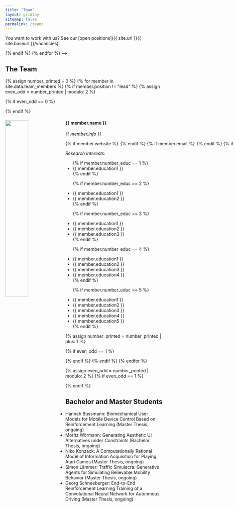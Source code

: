 ```yaml
---
title: "Team"
layout: gridlay
sitemap: false
permalink: /team/
---
```


You want to work with us? See our [open positions]({{ site.url }}{{ site.baseurl }}/vacancies).

<!--- Jump to [staff](#staff), [master and bachelor students](#master-and-bachelor-students), [alumni](#alumni), [administrative support](#administrative-support), [lab visitors](#lab-visitors). -->

<!---
## The Team

{% for member in site.data.team_members %}
{% if member.position == "lead" %}

<div class="row">
  <img src="{{ site.url }}{{ site.baseurl }}/images/teampic/{{ member.photo }}" class="img-responsive" width="18%" style="float: left" />
  <h4>{{ member.name }}</h4>
  <i>{{ member.info }}</i><br>
  <p style="white-space: nowrap; display: flex; align-items: center; justify-content: flex-start; gap: 3px ">
  {% if member.website %}<a href="{{ member.website }}" target="_blank"><i class="fa fa-home fa-2x"></i></a> {% endif %}
    {% if member.email %}<a href="mailto:{{ member.email }}" target="_blank"><i class="fa fa-envelope-square fa-2x"></i></a> {% endif %}
    {% if member.scholar %}<a href="{{ member.scholar }}" target="_blank"><i class="ai ai-google-scholar-square ai-2x"></i></a> {% endif %}
    {% if member.cv %}<a href="{{ member.cv }}" target="_blank"><i class="ai ai-cv-square ai-2x"></i></a> {% endif %}
    {% if member.github %}<a href="{{ member.github }}" target="_blank"><i class="fa fa-github-square fa-2x"></i></a> {% endif %}
    {% if member.researchgate %}<a href="{{ member.researchgate }}" target="_blank"><i class="ai ai-researchgate-square ai-2x"></i></a> {% endif %}
  </p>

   <i> Research Interests: </i>
  <ul style="overflow: hidden">
  <li> {{ member.education1 }} </li>
  <li> {{ member.education2 }} </li>
  <li> {{ member.education3 }} </li>
  <!-- Add other education fields as required -->
  </ul>
</div>
{% endif %}
{% endfor %}
-->

## The Team
{% assign number_printed = 0 %}
{% for member in site.data.team_members %}
{% if member.position != "lead" %}
{% assign even_odd = number_printed | modulo: 2 %}

{% if even_odd == 0 %}
<div class="row">
{% endif %}

<div class="col-sm-6 clearfix">
  <img src="{{ site.url }}{{ site.baseurl }}/images/teampic/{{ member.photo }}" class="img-responsive" width="38%" style="float: left" />
  <h4>{{ member.name }}</h4>
  <i>{{ member.info }}<br></i>
  <p style="white-space: nowrap; display: flex; align-items: center; justify-content: flex-start; gap: 3px ">
    {% if member.website %}<a href="{{ member.website }}" target="_blank"><i class="fa fa-home fa-2x"></i></a> {% endif %}
    {% if member.email %}<a href="mailto:{{ member.email }}" target="_blank"><i class="fa fa-envelope-square fa-2x"></i></a> {% endif %}
    {% if member.scholar %}<a href="{{ member.scholar }}" target="_blank"><i class="ai ai-google-scholar-square ai-2x"></i></a> {% endif %}
    {% if member.cv %}<a href="{{ member.cv }}" target="_blank"><i class="ai ai-cv-square ai-2x"></i></a> {% endif %}
    {% if member.github %}<a href="{{ member.github }}" target="_blank"><i class="fa fa-github-square fa-2x"></i></a> {% endif %}
    {% if member.researchgate %}<a href="{{ member.researchgate }}" target="_blank"><i class="ai ai-researchgate-square ai-2x"></i></a> {% endif %}
  </p>

  <i> Research Interests: </i>
  <ul style="overflow: hidden">
  {% if member.number_educ == 1 %}
  <li> {{ member.education1 }} </li>
  {% endif %}

  {% if member.number_educ == 2 %}
  <li> {{ member.education1 }} </li>
  <li> {{ member.education2 }} </li>
  {% endif %}

  {% if member.number_educ == 3 %}
  <li> {{ member.education1 }} </li>
  <li> {{ member.education2 }} </li>
  <li> {{ member.education3 }} </li>
  {% endif %}

  {% if member.number_educ == 4 %}
  <li> {{ member.education1 }} </li>
  <li> {{ member.education2 }} </li>
  <li> {{ member.education3 }} </li>
  <li> {{ member.education4 }} </li>
  {% endif %}

  {% if member.number_educ == 5 %}
  <li> {{ member.education1 }} </li>
  <li> {{ member.education2 }} </li>
  <li> {{ member.education3 }} </li>
  <li> {{ member.education4 }} </li>
  <li> {{ member.education5 }} </li>
  {% endif %}

  </ul>
</div>

{% assign number_printed = number_printed | plus: 1 %}

{% if even_odd == 1 %}
</div>
{% endif %}
{% endif %}
{% endfor %}

{% assign even_odd = number_printed | modulo: 2 %}
{% if even_odd == 1 %}
</div>
{% endif %}

<!-- 
## Alumni

{% assign number_printed = 0 %}
{% for member in site.data.alumni_members %}

{% assign even_odd = number_printed | modulo: 2 %}

{% if even_odd == 0 %}
<div class="row">
{% endif %}

<div class="col-sm-6 clearfix">
  <img src="{{ site.url }}{{ site.baseurl }}/images/teampic/{{ member.photo }}" class="img-responsive" width="25%" style="float: left" />
  <h4>{{ member.name }}</h4>
  <i>{{ member.duration }} <br> Role: {{ member.info }}</i>
  <ul style="overflow: hidden">

  </ul>
</div>

{% assign number_printed = number_printed | plus: 1 %}

{% if even_odd == 1 %}
</div>
{% endif %}

{% endfor %}

{% assign even_odd = number_printed | modulo: 2 %}
{% if even_odd == 1 %}
</div>
{% endif %}


{% if site.data.alumni_visitors %}
## Former M.S./B.S Students, Visitors
<div class="row">
<div class="col-sm-6 clearfix">
{% for member in site.data.alumni_visitors %}
{{ member.name }}
{% endfor %}
</div>
</div>
{% endif %}
--> 


## Bachelor and Master Students
- Hannah Bussmann: Biomechanical User Models for Mobile Device Control Based on Reinforcement Learning (Master Thesis, ongoing)
- Moritz Wörmann: Generating Aesthetic UI Alternatives under Constraints (Bachelor Thesis, ongoing)
- Niko Konzack: A Computationally Rational Model of Information Acquisition for Playing Atari Games (Master Thesis, ongoing)
- Simon Lämmer: Traffic Simulacra: Generative Agents for Simulating Believable Mobility Behavior (Master Thesis, ongoing)
- Georg Schneeberger:  End-to-End Reinforcement Learning Training of a Convolutional Neural Network for Autonmous Driving (Master Thesis, ongoing)

